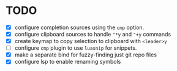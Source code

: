 # TODO
- [x] configure completion sources using the `cmp` option.
- [x] configure clipboard sources to handle `"*y` and `"+y` commands
- [x] create keymap to copy selection to clipboard with `<leader>y`
- [ ] configure `cmp` plugin to use `luasnip` for snippets.
- [x] make a separate bind for fuzzy-finding just git repo files
- [x] configure lsp to enable renaming symbols
